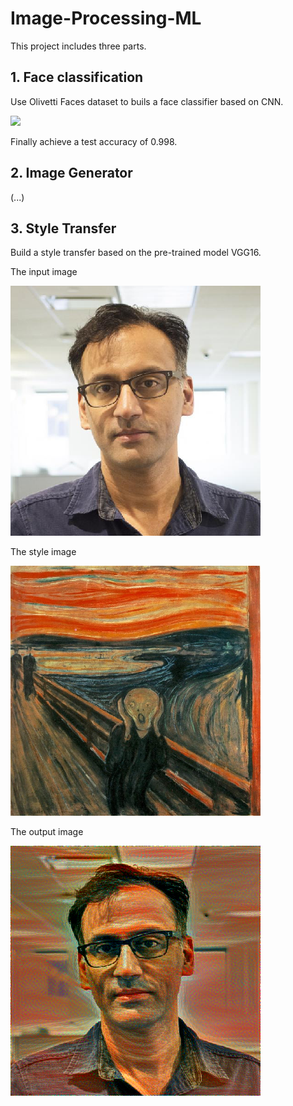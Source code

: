 # Image-Processing-ML
This project includes three parts.

## 1. Face classification

Use Olivetti Faces dataset to buils a face classifier based on CNN.


![](https://github.com/Siyuqqq/Image-Processing-ML/blob/master/FaceClassification_CNN/olivettifaces.gif?raw=true)

Finally achieve a test accuracy of 0.998.



## 2. Image Generator
(...)



## 3. Style Transfer
Build a style transfer based on the pre-trained model VGG16.

The input image

![](/StyleTrans/input.png)

The style image

![](/StyleTrans/style.png)

The output image

![](/StyleTrans/output.png)
